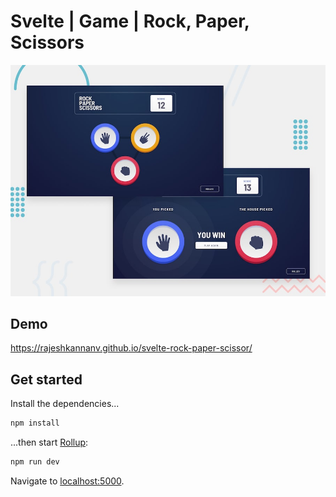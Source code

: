 # Svelte | Game | Rock, Paper, Scissors

![Design preview for the Rock, Paper, Scissors coding challenge](./design/desktop-preview.jpg)

## Demo

https://rajeshkannanv.github.io/svelte-rock-paper-scissor/

## Get started

Install the dependencies...

```bash
npm install
```

...then start [Rollup](https://rollupjs.org):

```bash
npm run dev
```

Navigate to [localhost:5000](http://localhost:5000).
